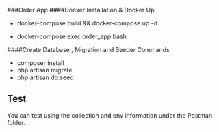 ###Order App
####Docker Installation & Docker Up
- docker-compose build && docker-compose up -d

- docker-compose exec order_app bash 

####Create Database , Migration and Seeder Commands

- composer install
- php artisan migrate
- php artisan db:seed

## Test

You can test using the collection and env information under the Postman folder.
